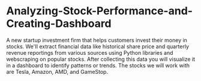 # Analyzing-Stock-Performance-and-Creating-Dashboard

A new startup investment firm that helps customers invest their money in stocks. We'II extract financial data like historical share price and quarterly revenue reportings from various sources using Python libraries and webscraping on popular stocks. After collecting this data you will visualize it in a dashboard to identify patterns or trends. The stocks we will work with are Tesla, Amazon, AMD, and GameStop.

